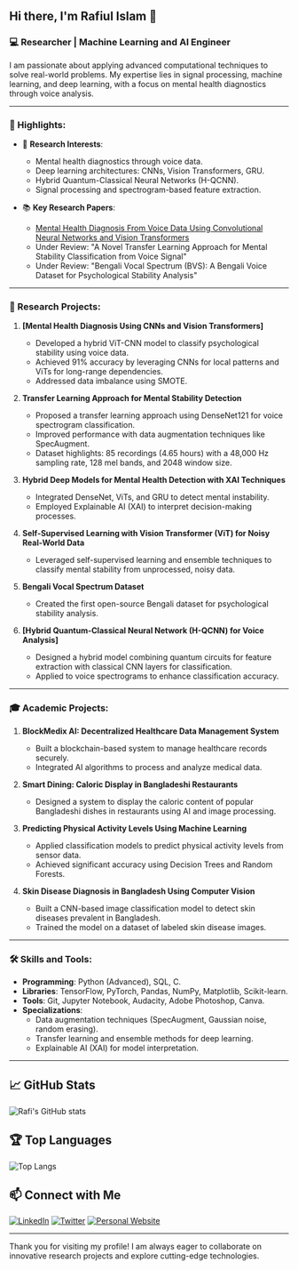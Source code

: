 ## Hi there, I'm Rafiul Islam 👋

### 💻 Researcher | Machine Learning and AI Engineer

I am passionate about applying advanced computational techniques to solve real-world problems. My expertise lies in signal processing, machine learning, and deep learning, with a focus on mental health diagnostics through voice analysis.

---

### 🌟 Highlights:
- 🔬 **Research Interests**:
  - Mental health diagnostics through voice data.
  - Deep learning architectures: CNNs, Vision Transformers, GRU.
  - Hybrid Quantum-Classical Neural Networks (H-QCNN).
  - Signal processing and spectrogram-based feature extraction.
    
- 📚 **Key Research Papers**:
  - [Mental Health Diagnosis From Voice Data Using Convolutional Neural Networks and Vision Transformers](https://doi.org/10.1016/j.jvoice.2024.10.010)
  - Under Review: "A Novel Transfer Learning Approach for Mental Stability Classification from Voice Signal"
  - Under Review: "Bengali Vocal Spectrum (BVS): A Bengali Voice Dataset for Psychological Stability Analysis"

---

### 🌟 Research Projects:
1. **[Mental Health Diagnosis Using CNNs and Vision Transformers]**
   - Developed a hybrid ViT-CNN model to classify psychological stability using voice data.
   - Achieved 91% accuracy by leveraging CNNs for local patterns and ViTs for long-range dependencies.
   - Addressed data imbalance using SMOTE.
     
2. **Transfer Learning Approach for Mental Stability Detection**
   - Proposed a transfer learning approach using DenseNet121 for voice spectrogram classification.
   - Improved performance with data augmentation techniques like SpecAugment.
   - Dataset highlights: 85 recordings (4.65 hours) with a 48,000 Hz sampling rate, 128 mel bands, and 2048 window size.
     
3. **Hybrid Deep Models for Mental Health Detection with XAI Techniques**
   - Integrated DenseNet, ViTs, and GRU to detect mental instability.
   - Employed Explainable AI (XAI) to interpret decision-making processes.
     
4. **Self-Supervised Learning with Vision Transformer (ViT) for Noisy Real-World Data**
   - Leveraged self-supervised learning and ensemble techniques to classify mental stability from unprocessed, noisy data.
5. **Bengali Vocal Spectrum Dataset**
   - Created the first open-source Bengali dataset for psychological stability analysis.
     
6. **[Hybrid Quantum-Classical Neural Network (H-QCNN) for Voice Analysis]**
   - Designed a hybrid model combining quantum circuits for feature extraction with classical CNN layers for classification.
   - Applied to voice spectrograms to enhance classification accuracy.


---

### 🎓 Academic Projects:
1. **BlockMedix AI: Decentralized Healthcare Data Management System**
   - Built a blockchain-based system to manage healthcare records securely.
   - Integrated AI algorithms to process and analyze medical data.
     
2. **Smart Dining: Caloric Display in Bangladeshi Restaurants**
   - Designed a system to display the caloric content of popular Bangladeshi dishes in restaurants using AI and image processing.
     
3. **Predicting Physical Activity Levels Using Machine Learning**
   - Applied classification models to predict physical activity levels from sensor data.
   - Achieved significant accuracy using Decision Trees and Random Forests.
     
4. **Skin Disease Diagnosis in Bangladesh Using Computer Vision**
   - Built a CNN-based image classification model to detect skin diseases prevalent in Bangladesh.
   - Trained the model on a dataset of labeled skin disease images.

---

### 🛠 Skills and Tools:
- **Programming**: Python (Advanced), SQL, C.
- **Libraries**: TensorFlow, PyTorch, Pandas, NumPy, Matplotlib, Scikit-learn.
- **Tools**: Git, Jupyter Notebook, Audacity, Adobe Photoshop, Canva.
- **Specializations**:
  - Data augmentation techniques (SpecAugment, Gaussian noise, random erasing).
  - Transfer learning and ensemble methods for deep learning.
  - Explainable AI (XAI) for model interpretation.

---

## 📈 GitHub Stats

![Rafi's GitHub stats](https://github-readme-stats.vercel.app/api?username=rafi0020&show_icons=true&theme=radical)

## 🏆 Top Languages

![Top Langs](https://github-readme-stats.vercel.app/api/top-langs/?username=rafi0020&layout=compact&theme=radical)

## 📫 Connect with Me

[![LinkedIn](https://img.shields.io/badge/-LinkedIn-333333?style=flat&logo=linkedin)](https://www.linkedin.com/in/rafi009)
[![Twitter](https://img.shields.io/badge/-Twitter-333333?style=flat&logo=twitter)](https://twitter.com/your-profile)
[![Personal Website](https://img.shields.io/badge/-Website-333333?style=flat&logo=google-chrome)](https://yourwebsite.com)

---

Thank you for visiting my profile! I am always eager to collaborate on innovative research projects and explore cutting-edge technologies.

